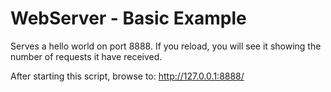 # WebServer - Basic Example

Serves a hello world on port 8888. If you reload, you will see it showing the number
of requests it have received.

After starting this script, browse to: http://127.0.0.1:8888/
